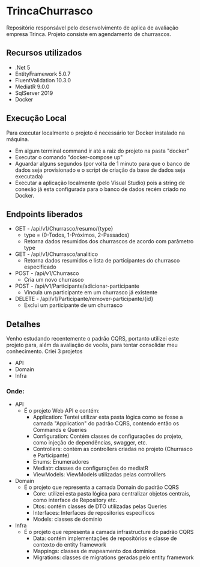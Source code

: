 # TrincaChurrasco

Repositório responsável pelo desenvolvimento de aplica de avaliação empresa Trinca.
Projeto consiste em agendamento de churrascos.

## Recursos utilizados
- .Net 5
- EntityFramework 5.0.7
- FluentValidation 10.3.0
- MediatR 9.0.0
- SqlServer 2019
- Docker

## Execução Local
 Para executar localmente o projeto é necessário ter Docker instalado na máquina.
 - Em algum terminal command ir até a raiz do projeto na pasta "docker"
 - Executar o comando "docker-compose up"
 - Aguardar alguns segundos (por volta de 1 minuto para que o banco de dados seja provisionado e o script de criação da base de dados seja executada)
 - Executar a aplicação localmente (pelo Visual Studio) pois a string de conexão já esta configurada para o banco de dados recém criado no Docker.

## Endpoints liberados
- GET - /api/v1/Churrasco/resumo/{type}
  - type = (0-Todos, 1-Próximos, 2-Passados)
  - Retorna dados resumidos dos churrascos de acordo com parâmetro type
- GET - /api/v1/Churrasco/analitico
  - Retorna dados resumidos e lista de participantes do churrasco especificado
- POST - /api/v1/Churrasco
  - Cria um novo churrasco
- POST - /api/v1/Participante/adicionar-participante
  - Vincula um participante em um churrasco já existente
- DELETE - /api/v1/Participante/remover-participante/{id}
  - Exclui um participante de um churrasco

## Detalhes
Venho estudando recentemente o padrão CQRS, portanto utilizei este projeto para, além da avaliação de vocês, para tentar consolidar meu conhecimento.
Criei 3 projetos
- API
- Domain
- Infra

### Onde:
- API
  - É o projeto Web API e contém:
    - Application: Tentei utilizar esta pasta lógica como se fosse a camada "Application" do padrão CQRS, contendo então os Commands e Queries
    - Configuration: Contém classes de configurações do projeto, como injeção de dependências, swagger, etc.
    - Controllers: contém as controllers criadas no projeto (Churrasco e Participante)
    - Enums: Enumeradores
    - Mediatr: classes de configurações do mediatR
    - ViewModels: ViewModels utilizadas pelas controlllers
- Domain
  - É o projeto que representa a camada Domain do padrão CQRS
    - Core: utilizei esta pasta lógica para centralizar objetos centrais, como interface de Repository etc.
    - Dtos: contém classes de DTO utilizadas pelas Queries
    - Interfaces: Interfaces de repositories específicos
    - Models: classes de domínio
- Infra
  - É o projeto que representa a camada infrastructure do padrão CQRS
    - Data: contém implementações de repositórios e classe de contexto do entity framework
    - Mappings: classes de mapeamento dos dominios
    - Migrations: classes de migrations geradas pelo entity framework
